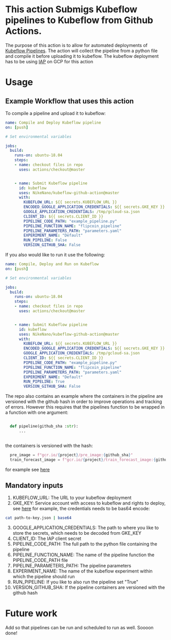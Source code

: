 # This action Submigs Kubeflow pipelines to Kubeflow from Github Actions. 

The purpose of this action is to allow for automated deployments of [Kubeflow Pipelines](https://github.com/kubeflow/pipelines). The action will collect the pipeline from a python file and compile it before uploading it to kubeflow. The kubeflow deployment has to be using [IAP](https://www.kubeflow.org/docs/gke/deploy/monitor-iap-setup/) on GCP for this action

# Usage

## Example Workflow that uses this action 


To compile a pipeline and upload it to kubeflow: 

```yaml
name: Compile and Deploy Kubeflow pipeline
on: [push]

# Set environmental variables

jobs:
  build:
    runs-on: ubuntu-18.04
    steps:
    - name: checkout files in repo
      uses: actions/checkout@master


    - name: Submit Kubeflow pipeline
      id: kubeflow
      uses: NikeNano/kubeflow-github-action@master
      with:
        KUBEFLOW_URL: ${{ secrets.KUBEFLOW_URL }}
        ENCODED_GOOGLE_APPLICATION_CREDENTIALS: ${{ secrets.GKE_KEY }}
        GOOGLE_APPLICATION_CREDENTIALS: /tmp/gcloud-sa.json
        CLIENT_ID: ${{ secrets.CLIENT_ID }}
        PIPELINE_CODE_PATH: "example_pipeline.py"
        PIPELINE_FUNCTION_NAME: "flipcoin_pipeline"
        PIPELINE_PARAMETERS_PATH: "parameters.yaml"
        EXPERIMENT_NAME: "Default"
        RUN_PIPELINE: False
        VERSION_GITHUB_SHA: False

```

If you also would like to run it use the following: 

```yaml
name: Compile, Deploy and Run on Kubeflow
on: [push]

# Set environmental variables

jobs:
  build:
    runs-on: ubuntu-18.04
    steps:
    - name: checkout files in repo
      uses: actions/checkout@master


    - name: Submit Kubeflow pipeline
      id: kubeflow
      uses: NikeNano/kubeflow-github-action@master
      with:
        KUBEFLOW_URL: ${{ secrets.KUBEFLOW_URL }}
        ENCODED_GOOGLE_APPLICATION_CREDENTIALS: ${{ secrets.GKE_KEY }}
        GOOGLE_APPLICATION_CREDENTIALS: /tmp/gcloud-sa.json
        CLIENT_ID: ${{ secrets.CLIENT_ID }}
        PIPELINE_CODE_PATH: "example_pipeline.py"
        PIPELINE_FUNCTION_NAME: "flipcoin_pipeline"
        PIPELINE_PARAMETERS_PATH: "parameters.yaml"
        EXPERIMENT_NAME: "Default"
        RUN_PIPELINE: True
        VERSION_GITHUB_SHA: False

```
The repo also contains an example where the containers in the pipeline are versioned with the github hash in order to improve operations and tracking of errors. However this requires that the pipelines function to be wrapped in a function with one argument: 

```python 

  def pipeline(github_sha :str):
      ... 
      
```

the containers is versioned with the hash: 


```python
  pre_image = f"gcr.io/{project}/pre_image:{github_sha}"
  train_forecast_image = f"gcr.io/{project}/train_forecast_image:{github_sha}"

```
      
for example see [here](https://github.com/NikeNano/kubeflow-github-action/blob/master/forecast_peython_wiki/deployment/pipline.py)

## Mandatory inputs

1) KUBEFLOW_URL: The URL to your kubeflow deployment
2) GKE_KEY: Service account with access to kubeflow and rights to deploy, see [here](http://amygdala.github.io/kubeflow/ml/2019/08/22/remote-deploy.html) for example, the credentials needs to be bas64 encode:

``` bash
cat path-to-key.json | base64
```
3) GOOGLE_APPLICATION_CREDENTIALS: The path to where you like to store the secrets, which needs to be decoded from GKE_KEY
3) CLIENT_ID: The IAP client secret
4) PIPELINE_CODE_PATH: The full path to the python file containing the pipeline
5) PIPELINE_FUNCTION_NAME: The name of the pipeline function the PIPELINE_CODE_PATH file
6) PIPELINE_PARAMETERS_PATH: The pipeline parameters
7) EXPERIMENT_NAME: The name of the kubeflow experiment within which the pipeline should run
8) RUN_PIPELINE: If you like to also run the pipeline set "True"
9) VERSION_GITHUB_SHA: If the pipeline containers are versioned with the github hash


# Future work

Add so that pipelines can be run and scheduled to run as well. Soooon done! 
